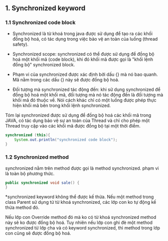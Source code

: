 ## 1. Synchronized keyword

### 1.1 Synchronized code block

- Synchronized là từ khoá trong java được sử dụng để tạo ra các khối đồng bộ hoá, có tác dụng trong việc bảo vệ an toàn của luồng (thread safety).

- Synchronized scope: synchronized có thể được sử dụng để đồng bộ hoá một khối mã (code block), khi đó khối mã được gọi là "khối lệnh đồng bộ" synchronized block.

- Phạm vi của synchronized được xác định bởi dấu {} mà nó bao quanh. Mã nằm trong các dấu {} này sẽ được đồng bộ hoá.
- Đối tượng mà synchronized tác động đến: khi sử dụng synchronized để đồng bộ hoá một khối mã, đối tượng mà nó tác động đến là đối tượng mà khối mã đó thuộc về. Nói cách khác chỉ có một luồng được phép thực hiện khối mã bên trong khối lệnh synchronized.

Tóm lại synchronized được sử dụng để đồng bộ hoá các khối mã trong JAVA, có tác dụng bảo vệ sự an toàn của Thread và chỉ cho phép một Thread truy cập vào các khối mã được đồng bộ tại một thời điểm.

```java
synchronized (this){
	System.out.println("synchronized code block");
}
```

### 1.2 Synchronized method

synchronized nằm trên method được gọi là method synchronized. phạm vi là toàn bộ phương thức.

```java
public synchronized void sale() {   
}
```

*synchronized keyword không thể được kế thừa. Nếu một method trong class Parent sử dụng từ từ khoá synchronized, các lớp con ko tự động kế thừa method đó.

Nếu lớp con Override method đó mà ko có từ khoá synchronized method này sẽ ko được đồng bộ hoá. Tuy nhiên nếu lớp con ghi đè một method synchronized từ lớp cha và có keyword synchronized, thì method trong lớp con cũng sẽ được đồng bộ hoá. 